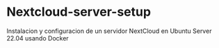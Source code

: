 # Nextcloud-server-setup
Instalacion y configuracion de un servidor NextCloud en Ubuntu Server 22.04 usando Docker
